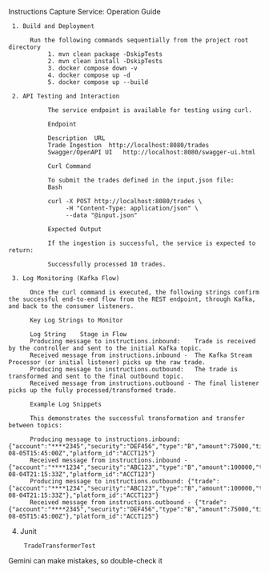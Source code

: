 Instructions Capture Service: Operation Guide

     1. Build and Deployment

          Run the following commands sequentially from the project root directory 
               1. mvn clean package -DskipTests	
               2. mvn clean install -DskipTests	
               3. docker compose down -v	
               4. docker compose up -d	
               5. docker compose up --build	

     2. API Testing and Interaction
     
               The service endpoint is available for testing using curl.
               
               Endpoint
               
               Description	URL
               Trade Ingestion	http://localhost:8080/trades
               Swagger/OpenAPI UI	http://localhost:8080/swagger-ui.html
               
               Curl Command
               
               To submit the trades defined in the input.json file:
               Bash
               
               curl -X POST http://localhost:8080/trades \
                    -H "Content-Type: application/json" \
                    --data "@input.json"
               
               Expected Output
               
               If the ingestion is successful, the service is expected to return:
               
               Successfully processed 10 trades.

     3. Log Monitoring (Kafka Flow)

          Once the curl command is executed, the following strings confirm the successful end-to-end flow from the REST endpoint, through Kafka, and back to the consumer listeners.
          
          Key Log Strings to Monitor
          
          Log String	Stage in Flow
          Producing message to instructions.inbound:	Trade is received by the controller and sent to the initial Kafka topic.
          Received message from instructions.inbound -	The Kafka Stream Processor (or initial listener) picks up the raw trade.
          Producing message to instructions.outbound:	The trade is transformed and sent to the final outbound topic.
          Received message from instructions.outbound -	The final listener picks up the fully processed/transformed trade.
          
          Example Log Snippets
          
          This demonstrates the successful transformation and transfer between topics:
          
          Producing message to instructions.inbound: {"account":"****2345","security":"DEF456","type":"B","amount":75000,"timestamp":"2025-08-05T15:45:00Z","platform_id":"ACCT125"}
          Received message from instructions.inbound - {"account":"****1234","security":"ABC123","type":"B","amount":100000,"timestamp":"2025-08-04T21:15:33Z","platform_id":"ACCT123"}
          Producing message to instructions.outbound: {"trade":{"account":"****1234","security":"ABC123","type":"B","amount":100000,"timestamp":"2025-08-04T21:15:33Z"},"platform_id":"ACCT123"}
          Received message from instructions.outbound - {"trade":{"account":"****2345","security":"DEF456","type":"B","amount":75000,"timestamp":"2025-08-05T15:45:00Z"},"platform_id":"ACCT125"}

4. Junit

        TradeTransformerTest


Gemini can make mistakes, so double-check it
